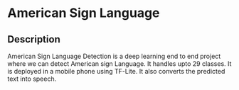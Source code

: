 # American Sign Language

## Description
American Sign Language Detection is a deep learning end to end project where we can detect American sign Language. It handles upto 29 classes. It is deployed in a mobile phone using TF-Lite. It also converts the predicted text into speech.
